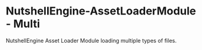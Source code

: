 # NutshellEngine-AssetLoaderModule - Multi

NutshellEngine Asset Loader Module loading multiple types of files.